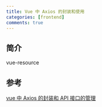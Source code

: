 ```yaml
---
title: Vue 中 Axios 的封装和使用
categories: [frontend]
comments: true
---
```


## 简介

vue-resource


## 参考

[vue 中 Axios 的封装和 API 接口的管理](https://juejin.cn/post/6844903652881072141)
